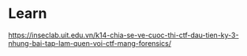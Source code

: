 # Learn

https://inseclab.uit.edu.vn/k14-chia-se-ve-cuoc-thi-ctf-dau-tien-ky-3-nhung-bai-tap-lam-quen-voi-ctf-mang-forensics/